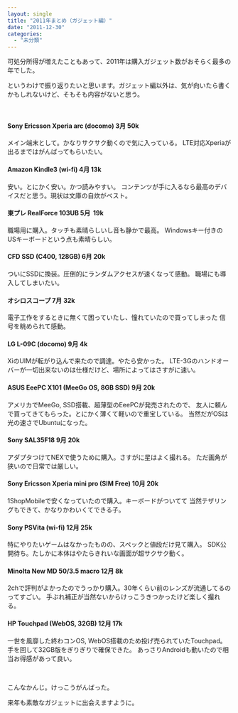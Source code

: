 ```yaml
---
layout: single
title: "2011年まとめ（ガジェット編）"
date: "2011-12-30"
categories: 
  - "未分類"
---
```


可処分所得が増えたこともあって、2011年は購入ガジェット数がおそらく最多の年でした。

というわけで振り返りたいと思います。ガジェット編以外は、気が向いたら書くかもしれないけど、そもそも内容がないと思う。

 

#### Sony Ericsson Xperia arc (docomo) 3月 50k

メイン端末として。かなりサクサク動くので気に入っている。 LTE対応Xperiaが出るまではがんばってもらいたい。

#### Amazon Kindle3 (wi-fi) 4月 13k

安い。とにかく安い。かつ読みやすい。 コンテンツが手に入るなら最高のデバイスだと思う。現状は文庫の自炊がベスト。

#### 東プレ RealForce 103UB 5月  19k

職場用に購入。タッチも素晴らしいし音も静かで最高。 Windowsキー付きのUSキーボードという点も素晴らしい。

#### CFD SSD (C400, 128GB) 6月 20k

ついにSSDに換装。圧倒的にランダムアクセスが速くなって感動。 職場にも導入してしまいたい。

#### オシロスコープ 7月 32k

電子工作をするときに無くて困っていたし、憧れていたので買ってしまった 信号を眺められて感動。

#### LG L-09C (docomo) 9月 4k

XiのUIMが転がり込んで来たので調達。やたら安かった。 LTE-3Gのハンドオーバーが一切出来ないのは仕様だけど、場所によってはさすがに速い。

#### ASUS EeePC X101 (MeeGo OS, 8GB SSD) 9月 20k

アメリカでMeeGo, SSD搭載、超薄型のEeePCが発売されたので、 友人に頼んで買ってきてもらった。とにかく薄くて軽いので重宝している。 当然だがOSは光の速さでUbuntuになった。

#### Sony SAL35F18 9月 20k

アダプタつけてNEXで使うために購入。さすがに星はよく撮れる。 ただ画角が狭いので日常では厳しい。

#### Sony Ericsson Xperia mini pro (SIM Free) 10月 20k

1ShopMobileで安くなっていたので購入。キーボードがついてて 当然テザリングもできて、かなりかわいくてできる子。

#### Sony PSVita (wi-fi) 12月 25k

特にやりたいゲームはなかったものの、スペックと値段だけ見て購入。 SDK公開待ち。たしかに本体はやたらきれいな画面が超サクサク動く。

#### Minolta New MD 50/3.5 macro 12月 8k

2chで評判がよかったのでうっかり購入。30年くらい前のレンズが流通してるのってすごい。 手ぶれ補正が当然ないからけっこうきつかったけど楽しく撮れる。

#### HP Touchpad (WebOS, 32GB) 12月 17k

一世を風靡した終わコンOS, WebOS搭載のため投げ売られていたTouchpad。 手を回して32GB版をぎりぎりで確保できた。 あっさりAndroidも動いたので相当お得感があって良い。

 

こんなかんじ。けっこうがんばった。

来年も素敵なガジェットに出会えますように。
